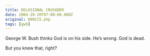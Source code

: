 ```yaml
---
title: DELUSIONAL CRUSADER
date: 2004-10-20T07:08:00.000Z
original: 000215.php
tags: [gwb]
---
```


George W. Bush thinks God is on his side. He’s wrong. God is dead.

But you knew that, right?
